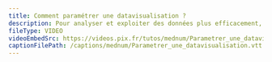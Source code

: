```yaml
---
title: Comment paramétrer une datavisualisation ?
description: Pour analyser et exploiter des données plus efficacement, on peut les visualiser ! Dans cette vidéo, nous allons voir comment paramétrer des visualisations de données.
fileType: VIDEO
videoEmbedSrc: https://videos.pix.fr/tutos/mednum/Parametrer_une_dataviz.mp4
captionFilePath: /captions/mednum/Parametrer_une_datavisualisation.vtt
---
```

